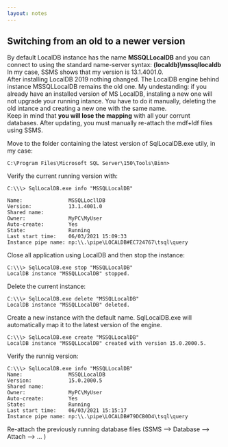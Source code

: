 ```yaml
---
layout: notes
---
```


## Switching from an old to a newer version

By default LocalDB instance has the name **MSSQLLocalDB** and you can connect to using the standard name-server syntax:  **(localdb)\mssqllocaldb**  In my case, SSMS shows that my version is 13.1.4001.0.  
After installing LocalDB 2019 nothing changed. The LocalDB engine behind instance MSSQLLocalDB remains the old one.
My undestanding: if you already have an installed version of MS LocalDB, instaling a new one will not upgrade your running intance. You have to do it manually, deleting the old intance and creating a new one with the same name.   
Keep in mind that **you will lose the mapping** with all your corrunt databases. After updating, you must manually re-attach the mdf+ldf files using SSMS.

Move to the folder containing the latest version of SqlLocalDB.exe utily, in my case:
```
C:\Program Files\Microsoft SQL Server\150\Tools\Binn>
```

Verify the current running version with:
```
C:\\\> SqlLocalDB.exe info "MSSQLLocalDB"

Name:               MSSQLLocllDB
Version:            13.1.4001.0
Shared name:
Owner:              MyPC\MyUser
Auto-create:        Yes
State:              Running
Last start time:    06/03/2021 15:09:33
Instance pipe name: np:\\.\pipe\LOCALDB#EC724767\tsql\query
```

Close all application using LocalDB and then stop the instance:

```
C:\\\> SqlLocalDB.exe stop "MSSQLLocalDB"
LocalDB instance "MSSQLLocalDB" stopped.
```

Delete the current instance:

```
C:\\\> SqlLocalDB.exe delete "MSSQLLocalDB"
LocalDB instance "MSSQLLocalDB" deleted.
```

Create a new instance with the default name. SqlLocalDB.exe will automatically map it to the latest version of the engine.

```
C:\\\> SqlLocalDB.exe create "MSSQLLocalDB"
LocalDB instance "MSSQLLocalDB" created with version 15.0.2000.5.
```

Verify the runnig version:

```
C:\\\> SqlLocalDB.exe info "MSSQLLocalDB"
Name:               MSSQLLocalDB
Version:            15.0.2000.5
Shared name:
Owner:              MyPC\MyUser
Auto-create:        Yes
State:              Running
Last start time:    06/03/2021 15:15:17
Instance pipe name: np:\\.\pipe\LOCALDB#79DCB0D4\tsql\query
```

Re-attach the previously running database files  (SSMS --> Database --> Attach --> ... )
